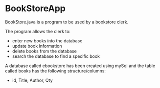 # BookStoreApp

BookStore.java is a program to be used by a bookstore clerk.

The program allows the clerk to:
  - enter new books into the database
  - update book information
  - delete books from the database
  - search the database to find a specific book
 
 A database called ebookstore has been created using mySql and the table called books has the following structure/columns:
  - id, Title, Author, Qty
  
